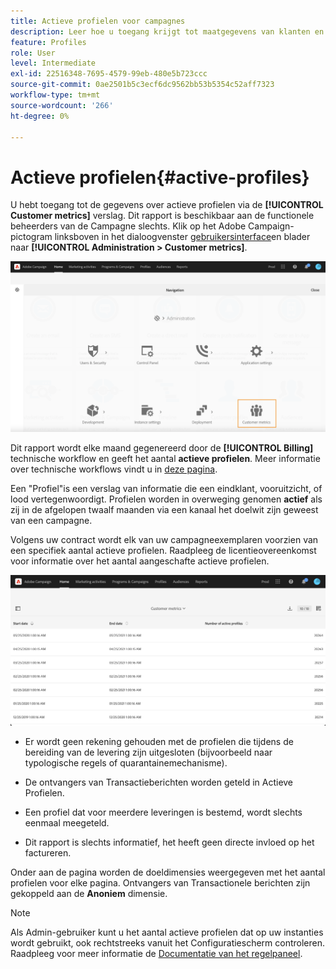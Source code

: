 ```yaml
---
title: Actieve profielen voor campagnes
description: Leer hoe u toegang krijgt tot maatgegevens van klanten en actieve profielen
feature: Profiles
role: User
level: Intermediate
exl-id: 22516348-7695-4579-99eb-480e5b723ccc
source-git-commit: 0ae2501b5c3ecf6dc9562bb53b5354c52aff7323
workflow-type: tm+mt
source-wordcount: '266'
ht-degree: 0%

---
```


# Actieve profielen{#active-profiles}

U hebt toegang tot de gegevens over actieve profielen via de **[!UICONTROL Customer metrics]** verslag. Dit rapport is beschikbaar aan de functionele beheerders van de Campagne slechts. Klik op het Adobe Campaign-pictogram linksboven in het dialoogvenster [gebruikersinterface](../../start/using/interface-description.md#advanced-menu)en blader naar **[!UICONTROL Administration > Customer metrics]**.

![](assets/audience_customer_metrics.png)

Dit rapport wordt elke maand gegenereerd door de **[!UICONTROL Billing]** technische workflow en geeft het aantal **actieve profielen**. Meer informatie over technische workflows vindt u in [deze pagina](../../administration/using/technical-workflows.md).

Een &quot;Profiel&quot;is een verslag van informatie die een eindklant, vooruitzicht, of lood vertegenwoordigt. Profielen worden in overweging genomen **actief** als zij in de afgelopen twaalf maanden via een kanaal het doelwit zijn geweest van een campagne.

Volgens uw contract wordt elk van uw campagneexemplaren voorzien van een specifiek aantal actieve profielen. Raadpleeg de licentieovereenkomst voor informatie over het aantal aangeschafte actieve profielen.

![](assets/audience_active_profiles_list.png)



* Er wordt geen rekening gehouden met de profielen die tijdens de bereiding van de levering zijn uitgesloten (bijvoorbeeld naar typologische regels of quarantainemechanisme).

* De ontvangers van Transactieberichten worden geteld in Actieve Profielen.

* Een profiel dat voor meerdere leveringen is bestemd, wordt slechts eenmaal meegeteld.

* Dit rapport is slechts informatief, het heeft geen directe invloed op het factureren.

Onder aan de pagina worden de doeldimensies weergegeven met het aantal profielen voor elke pagina. Ontvangers van Transactionele berichten zijn gekoppeld aan de **Anoniem** dimensie.

>[!NOTE]
>
>Als Admin-gebruiker kunt u het aantal actieve profielen dat op uw instanties wordt gebruikt, ook rechtstreeks vanuit het Configuratiescherm controleren. Raadpleeg voor meer informatie de [Documentatie van het regelpaneel](https://experienceleague.adobe.com/docs/control-panel/using/performance-monitoring/active-profiles-monitoring.html).
>
